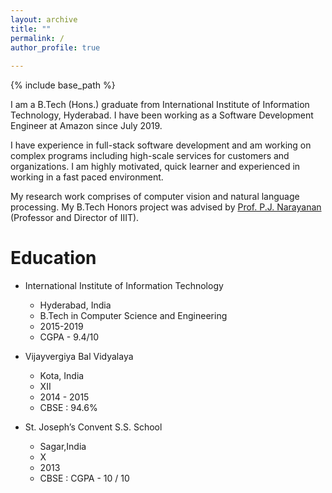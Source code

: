 ```yaml
---
layout: archive
title: ""
permalink: /
author_profile: true
  
---
```


{% include base_path %}

I am a B.Tech (Hons.) graduate from International Institute of
Information Technology, Hyderabad. I have been working as a 
Software Development Engineer at Amazon since July 2019. 

I have experience in full-stack software development and
am working on complex programs including high-scale services
for customers and organizations. I am highly motivated,
quick learner and experienced in working in a
fast paced environment.

My research work comprises of computer vision and
natural language processing. My B.Tech Honors project was
advised by 
[Prof. P.J. Narayanan](https://www.iiit.ac.in/people/faculty/pjn)
(Professor and Director of IIIT).


Education
======
* International Institute of Information Technology            
  * Hyderabad, India
  * B.Tech in Computer Science and Engineering                                     
  * 2015-2019
  * CGPA - 9.4/10
  
* Vijayvergiya Bal Vidyalaya                                                             
  * Kota, India
  * XII                       
  * 2014 - 2015
  * CBSE : 94.6%

* St. Joseph’s Convent S.S. School                                                      
  * Sagar,India
  * X
  * 2013
  * CBSE : CGPA - 10 / 10                                                                    
